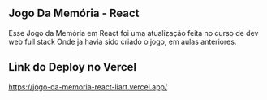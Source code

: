 ## Jogo Da Memória - React
Esse Jogo da Memória em React foi uma  atualização feita no curso de dev web full stack
Onde ja havia sido criado o jogo, em aulas anteriores.

## Link do Deploy no Vercel
https://jogo-da-memoria-react-liart.vercel.app/
